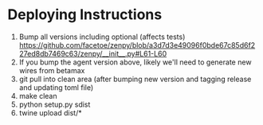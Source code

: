 # Deploying Instructions
1. Bump all versions including optional (affects tests) https://github.com/facetoe/zenpy/blob/a3d7d3e49096f0bde67c85d6f227ed8db7469c63/zenpy/__init__.py#L61-L60
2. If you bump the agent version above, likely we'll need to generate new wires from betamax
2. git pull into clean area (after bumping new version and tagging release and updating toml file)
2. make clean 
3. python setup.py sdist
4. twine upload dist/*
